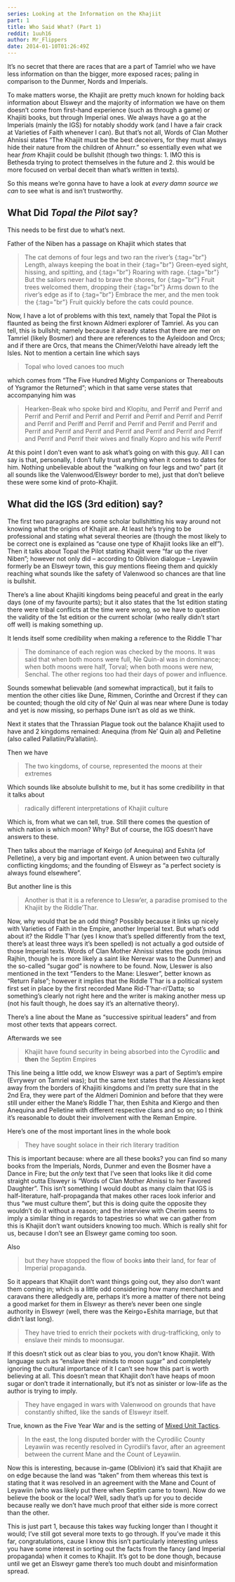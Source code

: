 ```yaml
---
series: Looking at the Information on the Khajiit
part: 1
title: Who Said What? (Part 1)
reddit: 1uuh16
author: Mr_Flippers
date: 2014-01-10T01:26:49Z
---
```


It’s no secret that there are races that are a part of Tamriel who we have less
information on than the bigger, more exposed races; paling in comparison to the
Dunmer, Nords and Imperials.

To make matters worse, the Khajiit are pretty much known for holding back
information about Elsweyr and the majority of information we have on them
doesn’t come from first-hand experience (such as through a game) or Khajiiti
books, but through Imperial ones. We always have a go at the Imperials (mainly
the IGS) for notably shoddy work (and I have a fair crack at Varieties of Faith
whenever I can). But that’s not all, Words of Clan Mother Ahnissi states “The
Khajiit must be the best deceivers, for they must always hide their nature from
the children of Ahnurr.” so essentially even what we hear *from* Khajiit could
be bullshit (though two things: 1. IMO this is Bethesda trying to protect
themselves in the future and 2. this would be more focused on verbal deceit than
what’s written in texts).

So this means we’re gonna have to have a look at *every damn source we can* to
see what is and isn’t trustworthy.

## What Did *Topal the Pilot* say?

This needs to be first due to what’s next.

Father of the Niben has a passage on Khajiit which states that

> The cat demons of four legs and two ran the river’s [](){:tag="br"}
> Length, always keeping the boat in their [](){:tag="br"}
> Green-eyed sight, hissing, and spitting, and [](){:tag="br"}
> Roaring with rage. [](){:tag="br"}
> But the sailors never had to brave the shores, for [](){:tag="br"}
> Fruit trees welcomed them, dropping their [](){:tag="br"}
> Arms down to the river’s edge as if to [](){:tag="br"}
> Embrace the mer, and the men took the [](){:tag="br"}
> Fruit quickly before the cats could pounce.

Now, I have a lot of problems with this text, namely that Topal the Pilot is
flaunted as being the first known Aldmeri explorer of Tamriel. As you can tell,
this is bullshit; namely because it already states that there are mer on Tamriel
(likely Bosmer) and there are references to the Ayleidoon and Orcs; and if there
are Orcs, that means the Chimer/Velothi have already left the Isles. Not to
mention a certain line which says

> Topal who loved canoes too much

which comes from “The Five Hundred Mighty Companions or Thereabouts of Ysgramor
the Returned”; which in that same verse states that accompanying him was

> Hearken-Beak who spoke bird and Klopitu, and Perrif and Perrif and Perrif and
> Perrif and Perrif and Perrif and Perrif and Perrif and Perrif and Perrif and
> Periff and Perrif and Perrif and Perrif and Perrif and Perrif and Perrif and
> Perrif and Perrif and Perrif and Perrif and Perrif and Perrif and Perrif their
> wives and finally Kopro and his wife Perrif

At this point I don’t even want to ask what’s going on with this guy. All I can
say is that, personally, I don’t fully trust anything when it comes to dates for
him. Nothing unbelievable about the “walking on four legs and two” part (it all
sounds like the Valenwood/Elsweyr border to me), just that don’t believe these
were some kind of proto-Khajiit.

## What did the IGS (3rd edition) say?

The first two paragraphs are some scholar bullshitting his way around not
knowing what the origins of Khajiit are. At least he’s trying to be professional
and stating what several theories are (though the most likely to be correct one
is explained as “cause one type of Khajiit looks like an elf”). Then it talks
about Topal the Pilot stating Khajiit were “far up the river Niben”; however not
only did – according to Oblivion dialogue – Leyawiin formerly be an Elsweyr
town, this guy mentions fleeing them and quickly reaching what sounds like the
safety of Valenwood so chances are that line is bullshit.

There’s a line about Khajiiti kingdoms being peaceful and great in the early
days (one of my favourite parts); but it also states that the 1st edition
stating there were tribal conflicts at the time were wrong, so we have to
question the validity of the 1st edition or the current scholar (who really
didn’t start off well) is making something up.

It lends itself some credibility when making a reference to the Riddle T’har

> The dominance of each region was checked by the moons. It was said that when
> both moons were full, Ne Quin-al was in dominance; when both moons were half,
> Torval; when both moons were new, Senchal. The other regions too had their
> days of power and influence.

Sounds somewhat believable (and somewhat impractical), but it fails to mention
the other cities like Dune, Rimmen, Corinthe and Orcrest if they can be counted;
though the old city of Ne’ Quin al was near where Dune is today and yet is now
missing, so perhaps Dune isn’t as old as we think.

Next it states that the Thrassian Plague took out the balance Khajiit used to
have and 2 kingdoms remained: Anequina (from Ne’ Quin al) and Pelletine (also
called Pallatiin/Pa’allatiin).

Then we have

> The two kingdoms, of course, represented the moons at their extremes

Which sounds like absolute bullshit to me, but it has some credibility in that
it talks about

> radically different interpretations of Khajiit culture

Which is, from what we can tell, true. Still there comes the question of which
nation is which moon? Why? But of course, the IGS doesn’t have answers to these.

Then talks about the marriage of Keirgo (of Anequina) and Eshita (of Pelletine),
a very big and important event. A union between two culturally conflicting
kingdoms; and the founding of Elsweyr as “a perfect society is always found
elsewhere”.

But another line is this

> Another is that it is a reference to Llesw’er, a paradise promised to the
Khajiit by the Riddle’Thar.

Now, why would that be an odd thing? Possibly because it links up nicely with
Varieties of Faith in the Empire, another Imperial text. But what’s odd about
it? the Riddle T’har (yes I know that’s spelled differently from the text,
there’s at least three ways it’s been spelled) is not actually a god outside of
those Imperial texts. Words of Clan Mother Ahnissi states the gods (minus
Rajhin, though he is more likely a saint like Nerevar was to the Dunmer) and the
so-called “sugar god” is nowhere to be found. Now, Lleswer is also mentioned in
the text “Tenders to the Mane: Lleswer”, better known as “Return False”; however
it implies that the Riddle T’har is a political system first set in place by the
first recorded Mane Rid-T’har-ri’Datta; so something’s clearly not right here
and the writer is making another mess up (not his fault though, he does say it’s
an alternative theory).

There’s a line about the Mane as “successive spiritual leaders” and from most
other texts that appears correct.

Afterwards we see

> Khajiit have found security in being absorbed into the Cyrodilic **and then**
> the Septim Empires

This line being a little odd, we know Elsweyr was a part of Septim’s empire
(Evryweyr on Tamriel was); but the same text states that the Alessians kept away
from the borders of Khajiiti kingdoms and I’m pretty sure that in the 2nd Era,
they were part of the Aldmeri Dominion and before that they were still under
either the Mane’s Riddle T’har, then Eshita and Kiergo and then Anequina and
Pelletine with different respective clans and so on; so I think it’s reasonable
to doubt their involvement with the Reman Empire.

Here’s one of the most important lines in the whole book

> They have sought solace in their rich literary tradition

This is important because: where are all these books? you can find so many books
from the Imperials, Nords, Dunmer and even the Bosmer have a Dance in Fire; but
the *only* text that I’ve seen that looks like it did come straight outta
Elsweyr is “Words of Clan Mother Ahnissi to her Favored Daughter”. This isn’t
something I would doubt as many claim that IGS is half-literature,
half-propaganda that makes other races look inferior and thus “we must culture
them”, but this is doing quite the opposite they wouldn’t do it without a
reason; and the interview with Cherim seems to imply a similar thing in regards
to tapestries so what we can gather from this is Khajiit don’t want outsiders
knowing too much. Which is really shit for us, because I don’t see an Elsweyr
game coming too soon.

Also

> but they have stopped the flow of books **into** their land, for fear of
> Imperial propaganda.

So it appears that Khajiit don’t want things going out, they also don’t want
them coming in; which is a little odd considering how many merchants and
caravans there alledgedly are, perhaps it’s more a matter of there not being a
good market for them in Elsweyr as there’s never been one single authority in
Elsweyr (well, there was the Keirgo+Eshita marriage, but that didn’t last long).

> They have tried to enrich their pockets with drug-trafficking, only to enslave
> their minds to moonsugar.

If this doesn’t stick out as clear bias to you, you don’t know Khajiit. With
language such as “enslave their minds to moon sugar” and completely ignoring the
cultural importance of it I can’t see how this part is worth believing at all.
This doesn’t mean that Khajiit don’t have heaps of moon sugar or don’t trade it
internationally, but it’s not as sinister or low-life as the author is trying to
imply.

> They have engaged in wars with Valenwood on grounds that have constantly
> shifted, like the sands of Elsweyr itself.

True, known as the Five Year War and is the setting of [Mixed Unit Tactics][0].

> In the east, the long disputed border with the Cyrodilic County Leyawiin was
> recently resolved in Cyrodiil’s favor, after an agreement between the current
> Mane and the Count of Leyawiin.

Now this is interesting, because in-game (Oblivion) it’s said that Khajiit are
on edge because the land was “taken” from them whereas this text is stating that
it was resolved in an agreement with the Mane and Count of Leyawiin (who was
likely put there when Septim came to town). Now do we believe the book or the
local? Well, sadly that’s up for you to decide because really we don’t have much
proof that either side is more correct than the other.

This is just part 1, because this takes way fucking longer than I thought it
would; I’ve still got several more texts to go through. If you’ve made it this
far, congratulations, cause I know this isn’t particularly interesting unless
you have some interest in sorting out the facts from the fancy (and Imperial
propaganda) when it comes to Khajiit. It’s got to be done though, because until
we get an Elsweyr game there’s too much doubt and misinformation spread.

[0]: https://www.uesp.net/wiki/Lore:Mixed_Unit_Tactics
